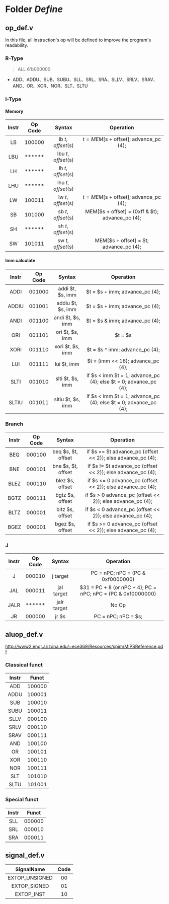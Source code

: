 # Folder *Define*

## op_def.v

In this file, all instruction's op will be defined to improve the program's readability.

### R-Type

> ALL 6'b000000

- ADD、ADDU、SUB、SUBU、SLL、SRL、SRA、SLLV、SRLV、SRAV、AND、OR、XOR、NOR、SLT、SLTU

### I-Type

#### Memory

| Instr     | Op Code   | Syntax            | Operation |
| :---:     | :-----:   | :----:            | :-------: |
| LB        | 100000    | lb $t, offset($s) | $t = MEM[$s + offset]; advance_pc (4);|
| LBU       | ******    | lbu $t, offset($s)| |
| LH        | ******    | lh $t, offset($s) | |
| LHU       | ******    | lhu $t, offset($s)| |
| LW        | 100011    | lw $t, offset($s) | $t = MEM[$s + offset]; advance_pc (4);|
| SB        | 101000    | sb $t, offset($s) | MEM[$s + offset] = (0xff & $t); advance_pc (4);|
| SH        | ******    | sh $t, offset($s) | |
| SW        | 101011    | sw $t, offset($s) | MEM[$s + offset] = $t; advance_pc (4);|

#### Imm calculate

| Instr     | Op Code   | Syntax            | Operation |
| :---:     | :-----:   | :----:            | :-------: |
| ADDI      | 001000    | addi $t, $s, imm  | $t = $s + imm; advance_pc (4);|
| ADDIU     | 001001    | addiu $t, $s, imm | $t = $s + imm; advance_pc (4);|
| ANDI      | 001100    | andi $t, $s, imm  | $t = $s & imm; advance_pc (4);|
| ORI       | 001101    | ori $t, $s, imm   | $t = $s | imm; advance_pc (4);|
| XORI      | 001110    | xori $t, $s, imm  | $t = $s ^ imm; advance_pc (4);|
| LUI       | 001111    | lui $t, imm       | $t = (imm << 16); advance_pc (4);|
| SLTI      | 001010    | slti $t, $s, imm  | if $s < imm $t = 1; advance_pc (4); else $t = 0; advance_pc (4);|
| SLTIU     | 001011    | sltiu $t, $s, imm | if $s < imm $t = 1; advance_pc (4); else $t = 0; advance_pc (4);|

### Branch

| Instr     | Op Code   | Syntax            | Operation |
| :---:     | :-----:   | :----:            | :-------: |
| BEQ       | 000100    | beq $s, $t, offset| if $s == $t advance_pc (offset << 2)); else advance_pc (4);|
| BNE       | 000101    | bne $s, $t, offset| if $s != $t advance_pc (offset << 2)); else advance_pc (4);|
| BLEZ      | 000110    | blez $s, offset   | if $s <= 0 advance_pc (offset << 2)); else advance_pc (4);|
| BGTZ      | 000111    | bgtz $s, offset   | if $s > 0 advance_pc (offset << 2)); else advance_pc (4);|
| BLTZ      | 000001    | bltz $s, offset   | if $s < 0 advance_pc (offset << 2)); else advance_pc (4);|
| BGEZ      | 000001    | bgez $s, offset   | if $s >= 0 advance_pc (offset << 2)); else advance_pc (4);|

### J

| Instr     | Op Code   | Syntax        | Operation |
| :---:     | :-----:   | :----:        | :-------: |
| J         | 000010    | j target      | PC = nPC; nPC = (PC & 0xf0000000) | (target << 2);|
| JAL       | 000011    | jal target    | $31 = PC + 8 (or nPC + 4); PC = nPC; nPC = (PC & 0xf0000000) | (target << 2);|
| JALR      | ******    | jalr target   | No Op |
| JR        | 000000    | jr $s         | PC = nPC; nPC = $s;|

## aluop_def.v

http://www2.engr.arizona.edu/~ece369/Resources/spim/MIPSReference.pdf

### Classical funct

| Instr     | Funct  |
| :---:     | :---:  |
| ADD       | 100000 |
| ADDU      | 100001 |
| SUB       | 100010 |
| SUBU      | 100011 |
| SLLV      | 000100 |
| SRLV      | 000110 |
| SRAV      | 000111 |
| AND       | 100100 |
| OR        | 100101 |
| XOR       | 100110 |
| NOR       | 100111 |
| SLT       | 101010 |
| SLTU      | 101001 |

### Special funct

| Instr     | Funct  |
| :---:     | :---:  |
| SLL       | 000000 |
| SRL       | 000010 |
| SRA       | 000011 |

## signal_def.v

| SignalName        | Code  |
| :--------:        | :--:  |
| EXTOP_UNSIGNED    | 00    |
| EXTOP_SIGNED      | 01    |
| EXTOP_INST        | 10    |


